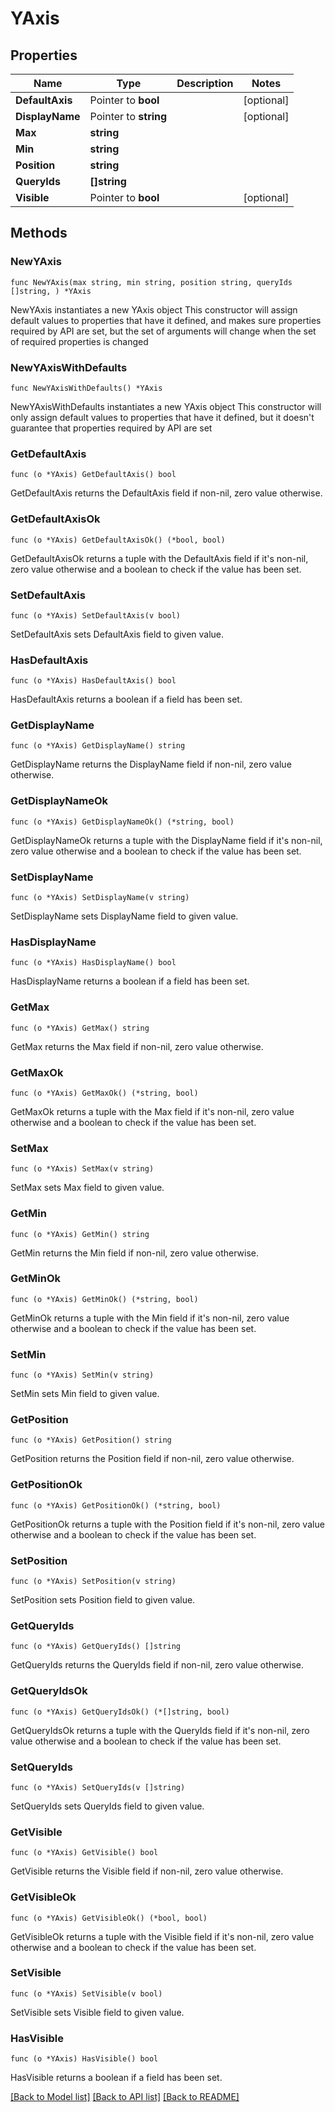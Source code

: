 # YAxis

## Properties

Name | Type | Description | Notes
------------ | ------------- | ------------- | -------------
**DefaultAxis** | Pointer to **bool** |  | [optional] 
**DisplayName** | Pointer to **string** |  | [optional] 
**Max** | **string** |  | 
**Min** | **string** |  | 
**Position** | **string** |  | 
**QueryIds** | **[]string** |  | 
**Visible** | Pointer to **bool** |  | [optional] 

## Methods

### NewYAxis

`func NewYAxis(max string, min string, position string, queryIds []string, ) *YAxis`

NewYAxis instantiates a new YAxis object
This constructor will assign default values to properties that have it defined,
and makes sure properties required by API are set, but the set of arguments
will change when the set of required properties is changed

### NewYAxisWithDefaults

`func NewYAxisWithDefaults() *YAxis`

NewYAxisWithDefaults instantiates a new YAxis object
This constructor will only assign default values to properties that have it defined,
but it doesn't guarantee that properties required by API are set

### GetDefaultAxis

`func (o *YAxis) GetDefaultAxis() bool`

GetDefaultAxis returns the DefaultAxis field if non-nil, zero value otherwise.

### GetDefaultAxisOk

`func (o *YAxis) GetDefaultAxisOk() (*bool, bool)`

GetDefaultAxisOk returns a tuple with the DefaultAxis field if it's non-nil, zero value otherwise
and a boolean to check if the value has been set.

### SetDefaultAxis

`func (o *YAxis) SetDefaultAxis(v bool)`

SetDefaultAxis sets DefaultAxis field to given value.

### HasDefaultAxis

`func (o *YAxis) HasDefaultAxis() bool`

HasDefaultAxis returns a boolean if a field has been set.

### GetDisplayName

`func (o *YAxis) GetDisplayName() string`

GetDisplayName returns the DisplayName field if non-nil, zero value otherwise.

### GetDisplayNameOk

`func (o *YAxis) GetDisplayNameOk() (*string, bool)`

GetDisplayNameOk returns a tuple with the DisplayName field if it's non-nil, zero value otherwise
and a boolean to check if the value has been set.

### SetDisplayName

`func (o *YAxis) SetDisplayName(v string)`

SetDisplayName sets DisplayName field to given value.

### HasDisplayName

`func (o *YAxis) HasDisplayName() bool`

HasDisplayName returns a boolean if a field has been set.

### GetMax

`func (o *YAxis) GetMax() string`

GetMax returns the Max field if non-nil, zero value otherwise.

### GetMaxOk

`func (o *YAxis) GetMaxOk() (*string, bool)`

GetMaxOk returns a tuple with the Max field if it's non-nil, zero value otherwise
and a boolean to check if the value has been set.

### SetMax

`func (o *YAxis) SetMax(v string)`

SetMax sets Max field to given value.


### GetMin

`func (o *YAxis) GetMin() string`

GetMin returns the Min field if non-nil, zero value otherwise.

### GetMinOk

`func (o *YAxis) GetMinOk() (*string, bool)`

GetMinOk returns a tuple with the Min field if it's non-nil, zero value otherwise
and a boolean to check if the value has been set.

### SetMin

`func (o *YAxis) SetMin(v string)`

SetMin sets Min field to given value.


### GetPosition

`func (o *YAxis) GetPosition() string`

GetPosition returns the Position field if non-nil, zero value otherwise.

### GetPositionOk

`func (o *YAxis) GetPositionOk() (*string, bool)`

GetPositionOk returns a tuple with the Position field if it's non-nil, zero value otherwise
and a boolean to check if the value has been set.

### SetPosition

`func (o *YAxis) SetPosition(v string)`

SetPosition sets Position field to given value.


### GetQueryIds

`func (o *YAxis) GetQueryIds() []string`

GetQueryIds returns the QueryIds field if non-nil, zero value otherwise.

### GetQueryIdsOk

`func (o *YAxis) GetQueryIdsOk() (*[]string, bool)`

GetQueryIdsOk returns a tuple with the QueryIds field if it's non-nil, zero value otherwise
and a boolean to check if the value has been set.

### SetQueryIds

`func (o *YAxis) SetQueryIds(v []string)`

SetQueryIds sets QueryIds field to given value.


### GetVisible

`func (o *YAxis) GetVisible() bool`

GetVisible returns the Visible field if non-nil, zero value otherwise.

### GetVisibleOk

`func (o *YAxis) GetVisibleOk() (*bool, bool)`

GetVisibleOk returns a tuple with the Visible field if it's non-nil, zero value otherwise
and a boolean to check if the value has been set.

### SetVisible

`func (o *YAxis) SetVisible(v bool)`

SetVisible sets Visible field to given value.

### HasVisible

`func (o *YAxis) HasVisible() bool`

HasVisible returns a boolean if a field has been set.


[[Back to Model list]](../README.md#documentation-for-models) [[Back to API list]](../README.md#documentation-for-api-endpoints) [[Back to README]](../README.md)


